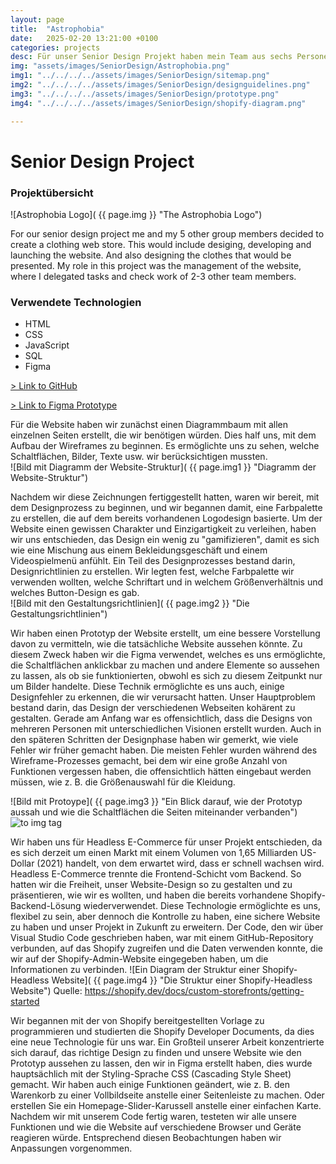 ```yaml
---
layout: page
title:  "Astrophobia"
date:   2025-02-20 13:21:00 +0100
categories: projects
desc: Für unser Senior Design Projekt haben mein Team aus sechs Personen und ich uns entschieden, einen Online-Kleidungsfachhandel zu entwickeln. Dies umfasste das Design, die Entwicklung und den Launch der Website sowie das Design der präsentierten Kleidungsstücke. In diesem Projekt übernahm ich die Rolle des Website-Managements, wo ich Aufgaben delegierte und die Arbeit von 2-3 anderen Teammitgliedern überwachte.
img: "assets/images/SeniorDesign/Astrophobia.png"
img1: "../../../../assets/images/SeniorDesign/sitemap.png"
img2: "../../../../assets/images/SeniorDesign/designguidelines.png"
img3: "../../../../assets/images/SeniorDesign/prototype.png"
img4: "../../../../assets/images/SeniorDesign/shopify-diagram.png"

---
```

# Senior Design Project
### Projektübersicht

![Astrophobia Logo]( {{ page.img }} "The Astrophobia Logo")


For our senior design project me and my 5 other group members decided to create a clothing web store. This would include desiging, developing and launching the website. And also designing the clothes that would be presented. My role in this project was the management of the website, where I delegated tasks and check work of 2-3 other team members.

### Verwendete Technologien
* HTML
* CSS
* JavaScript
* SQL
* Figma


[> Link to GitHub](https://github.com/Leaxlang/astrophobia)

[> Link to Figma Prototype](https://www.figma.com/proto/6vJ6VyqQHWaZ02j3sFybGx/Untitled?type=design&node-id=197-1658&t=FrpsZ0Jc143vjDPd-0&scaling=min-zoom&page-id=197%3A1657)


Für die Website haben wir zunächst einen Diagrammbaum mit allen einzelnen Seiten erstellt, die wir benötigen würden. Dies half uns, mit dem Aufbau der Wireframes zu beginnen. Es ermöglichte uns zu sehen, welche Schaltflächen, Bilder, Texte usw. wir berücksichtigen mussten.  
 ![Bild mit Diagramm der Website-Struktur]( {{ page.img1 }} "Diagramm der Website-Struktur")



Nachdem wir diese Zeichnungen fertiggestellt hatten, waren wir bereit, mit dem Designprozess zu beginnen, und wir begannen damit, eine Farbpalette zu erstellen, die auf dem bereits vorhandenen Logodesign basierte. Um der Website einen gewissen Charakter und Einzigartigkeit zu verleihen, haben wir uns entschieden, das Design ein wenig zu "gamifizieren", damit es sich wie eine Mischung aus einem Bekleidungsgeschäft und einem Videospielmenü anfühlt. Ein Teil des Designprozesses bestand darin, Designrichtlinien zu erstellen. Wir legten fest, welche Farbpalette wir verwenden wollten, welche Schriftart und in welchem Größenverhältnis und welches Button-Design es gab.  
![Bild mit den Gestaltungsrichtlinien]( {{ page.img2 }} "Die Gestaltungsrichtlinien")




Wir haben einen Prototyp der Website erstellt, um eine bessere Vorstellung davon zu vermitteln, wie die tatsächliche Website aussehen könnte. Zu diesem Zweck haben wir die Figma verwendet, welches es uns ermöglichte, die Schaltflächen anklickbar zu machen und andere Elemente so aussehen zu lassen, als ob sie funktionierten, obwohl es sich zu diesem Zeitpunkt nur um Bilder handelte. Diese Technik ermöglichte es uns auch, einige Designfehler zu erkennen, die wir verursacht hatten. Unser Hauptproblem bestand darin, das Design der verschiedenen Webseiten kohärent zu gestalten. Gerade am Anfang war es offensichtlich, dass die Designs von mehreren Personen mit unterschiedlichen Visionen erstellt wurden. Auch in den späteren Schritten der Designphase haben wir gemerkt, wie viele Fehler wir früher gemacht haben. Die meisten Fehler wurden während des Wireframe-Prozesses gemacht, bei dem wir eine große Anzahl von Funktionen vergessen haben, die offensichtlich hätten eingebaut werden müssen, wie z. B. die Größenauswahl für die Kleidung.
 

 ![Bild mit Protoype]( {{ page.img3 }} "Ein Blick darauf, wie der Prototyp aussah und wie die Schaltflächen die Seiten miteinander verbanden")
 <img src="{{site.baseurl | prepend: site.url}}assets/images/SeniorDesign/prototype.png" alt="to img tag" />


Wir haben uns für Headless E-Commerce für unser Projekt entschieden, da es sich derzeit um einen Markt mit einem Volumen von 1,65 Milliarden US-Dollar (2021) handelt, von dem erwartet wird, dass er schnell wachsen wird. Headless E-Commerce trennte die Frontend-Schicht vom Backend. So hatten wir die Freiheit, unser Website-Design so zu gestalten und zu präsentieren, wie wir es wollten, und haben die bereits vorhandene Shopify-Backend-Lösung wiederverwendet. Diese Technologie ermöglichte es uns, flexibel zu sein, aber dennoch die Kontrolle zu haben, eine sichere Website zu haben und unser Projekt in Zukunft zu erweitern. 
Der Code, den wir über Visual Studio Code geschrieben haben, war mit einem GitHub-Repository verbunden, auf das Shopify zugreifen und die Daten verwenden konnte, die wir auf der Shopify-Admin-Website eingegeben haben, um die Informationen zu verbinden. 
![Ein Diagram der Struktur einer Shopify-Headless Website]( {{ page.img4 }} "Die Struktur einer Shopify-Headless Website") Quelle: https://shopify.dev/docs/custom-storefronts/getting-started



Wir begannen mit der von Shopify bereitgestellten Vorlage zu programmieren und studierten die Shopify Developer Documents, da dies eine neue Technologie für uns war. Ein Großteil unserer Arbeit konzentrierte sich darauf, das richtige Design zu finden und unsere Website wie den Prototyp aussehen zu lassen, den wir in Figma erstellt haben, dies wurde hauptsächlich mit der Styling-Sprache CSS (Cascading Style Sheet) gemacht. Wir haben auch einige Funktionen geändert, wie z. B. den Warenkorb zu einer Vollbildseite anstelle einer Seitenleiste zu machen. Oder erstellen Sie ein Homepage-Slider-Karussell anstelle einer einfachen Karte. Nachdem wir mit unserem Code fertig waren, testeten wir alle unsere Funktionen und wie die Website auf verschiedene Browser und Geräte reagieren würde. Entsprechend diesen Beobachtungen haben wir Anpassungen vorgenommen. 
